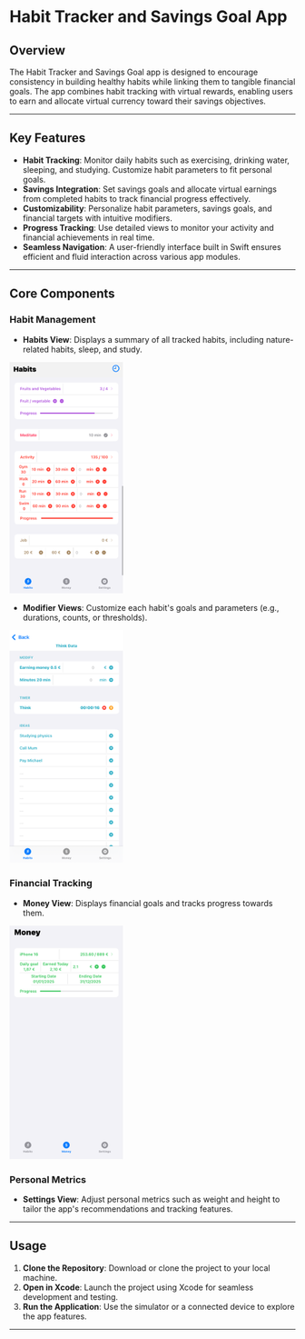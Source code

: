 # Habit Tracker and Savings Goal App

## Overview
The Habit Tracker and Savings Goal app is designed to encourage consistency in building healthy habits while linking them to tangible financial goals. The app combines habit tracking with virtual rewards, enabling users to earn and allocate virtual currency toward their savings objectives.

---

## Key Features
- **Habit Tracking**: Monitor daily habits such as exercising, drinking water, sleeping, and studying. Customize habit parameters to fit personal goals.
- **Savings Integration**: Set savings goals and allocate virtual earnings from completed habits to track financial progress effectively.
- **Customizability**: Personalize habit parameters, savings goals, and financial targets with intuitive modifiers.
- **Progress Tracking**: Use detailed views to monitor your activity and financial achievements in real time.
- **Seamless Navigation**: A user-friendly interface built in Swift ensures efficient and fluid interaction across various app modules.

---

## Core Components

### Habit Management
- **Habits View**: Displays a summary of all tracked habits, including nature-related habits, sleep, and study.

<img src="./Images/MainView.PNG" alt="Main Habits View" width="200" />

- **Modifier Views**: Customize each habit's goals and parameters (e.g., durations, counts, or thresholds).

<img src="./Images/ModifierView.PNG" alt="Modifier View" width="200" />

### Financial Tracking
- **Money View**: Displays financial goals and tracks progress towards them.

<img src="./Images/MoneyView.PNG" alt="Money View" width="200" />

### Personal Metrics
- **Settings View**: Adjust personal metrics such as weight and height to tailor the app's recommendations and tracking features.

---

## Usage
1. **Clone the Repository**: Download or clone the project to your local machine.
2. **Open in Xcode**: Launch the project using Xcode for seamless development and testing.
3. **Run the Application**: Use the simulator or a connected device to explore the app features.

---
